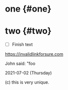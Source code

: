 # one {#one}

# two {#two}

- [ ] Finish text

https://invalidlinkforsure.com

John said: "foo

2021-07-02 (Thursday)

(c) this is very unique.
